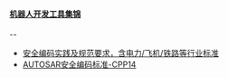 #### [机器人开发工具集锦](https://github.com/protontypes/awesome-robotic-tooling)
--
* [安全编码实践及规范要求，含电力/飞机/铁路等行业标准](https://awesome-safety-critical.readthedocs.io/en/latest/)
* [AUTOSAR安全编码标准-CPP14](https://www.autosar.org/fileadmin/user_upload/standards/adaptive/17-10/AUTOSAR_RS_CPP14Guidelines.pdf)
